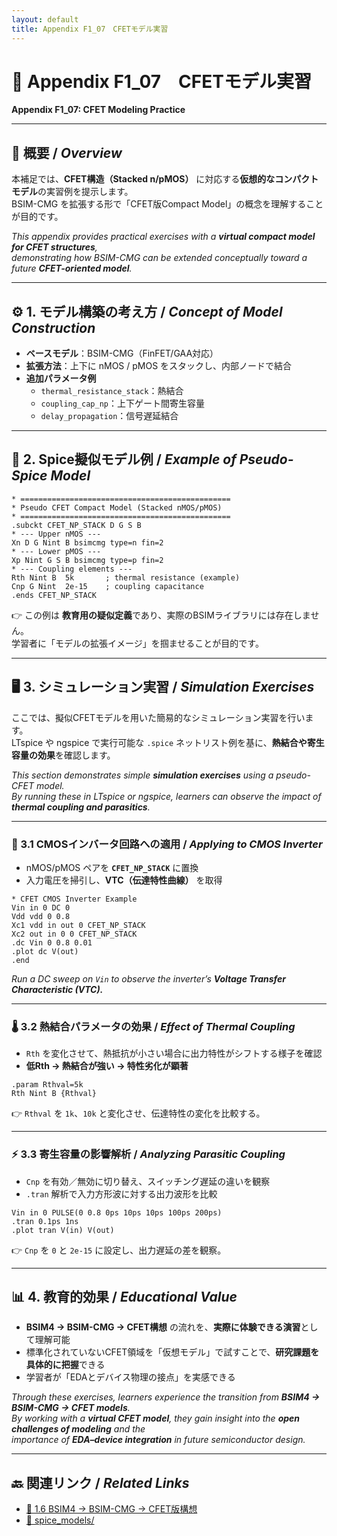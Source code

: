 ```yaml
---
layout: default
title: Appendix F1_07　CFETモデル実習
---
```


# 🧪 Appendix F1_07　CFETモデル実習  
**Appendix F1_07: CFET Modeling Practice**

---

## 🔰 概要 / *Overview*
本補足では、**CFET構造（Stacked n/pMOS）** に対応する**仮想的なコンパクトモデル**の実習例を提示します。  
BSIM-CMG を拡張する形で「CFET版Compact Model」の概念を理解することが目的です。  

*This appendix provides practical exercises with a **virtual compact model for CFET structures**,  
demonstrating how BSIM-CMG can be extended conceptually toward a future **CFET-oriented model**.*

---

## ⚙️ 1. モデル構築の考え方 / *Concept of Model Construction*
- **ベースモデル**：BSIM-CMG（FinFET/GAA対応）  
- **拡張方法**：上下に nMOS / pMOS をスタックし、内部ノードで結合  
- **追加パラメータ例**  
  - `thermal_resistance_stack`：熱結合  
  - `coupling_cap_np`：上下ゲート間寄生容量  
  - `delay_propagation`：信号遅延結合  

---

## 📘 2. Spice擬似モデル例 / *Example of Pseudo-Spice Model*

```spice
* ===============================================
* Pseudo CFET Compact Model (Stacked nMOS/pMOS)
* ===============================================
.subckt CFET_NP_STACK D G S B
* --- Upper nMOS ---
Xn D G Nint B bsimcmg type=n fin=2
* --- Lower pMOS ---
Xp Nint G S B bsimcmg type=p fin=2
* --- Coupling elements ---
Rth Nint B  5k       ; thermal resistance (example)
Cnp G Nint  2e-15    ; coupling capacitance
.ends CFET_NP_STACK
```

👉 この例は **教育用の疑似定義**であり、実際のBSIMライブラリには存在しません。  
学習者に「モデルの拡張イメージ」を掴ませることが目的です。  

---

## 🖥️ 3. シミュレーション実習 / *Simulation Exercises*
ここでは、擬似CFETモデルを用いた簡易的なシミュレーション実習を行います。  
LTspice や ngspice で実行可能な `.spice` ネットリスト例を基に、**熱結合や寄生容量の効果**を確認します。  

*This section demonstrates simple **simulation exercises** using a pseudo-CFET model.  
By running these in LTspice or ngspice, learners can observe the impact of **thermal coupling and parasitics**.*

---

### 🧩 3.1 CMOSインバータ回路への適用 / *Applying to CMOS Inverter*
- nMOS/pMOS ペアを **`CFET_NP_STACK`** に置換  
- 入力電圧を掃引し、**VTC（伝達特性曲線）** を取得  

```spice
* CFET CMOS Inverter Example
Vin in 0 DC 0
Vdd vdd 0 0.8
Xc1 vdd in out 0 CFET_NP_STACK
Xc2 out in 0 0 CFET_NP_STACK
.dc Vin 0 0.8 0.01
.plot dc V(out)
.end
```

*Run a DC sweep on `Vin` to observe the inverter’s **Voltage Transfer Characteristic (VTC).***

---

### 🌡️ 3.2 熱結合パラメータの効果 / *Effect of Thermal Coupling*
- `Rth` を変化させて、熱抵抗が小さい場合に出力特性がシフトする様子を確認  
- **低Rth → 熱結合が強い → 特性劣化が顕著**  

```spice
.param Rthval=5k
Rth Nint B {Rthval}
```

👉 `Rthval` を `1k`、`10k` と変化させ、伝達特性の変化を比較する。  

---

### ⚡ 3.3 寄生容量の影響解析 / *Analyzing Parasitic Coupling*
- `Cnp` を有効／無効に切り替え、スイッチング遅延の違いを観察  
- `.tran` 解析で入力方形波に対する出力波形を比較  

```spice
Vin in 0 PULSE(0 0.8 0ps 10ps 10ps 100ps 200ps)
.tran 0.1ps 1ns
.plot tran V(in) V(out)
```

👉 `Cnp` を `0` と `2e-15` に設定し、出力遅延の差を観察。  

---

## 📊 4. 教育的効果 / *Educational Value*
- **BSIM4 → BSIM-CMG → CFET構想** の流れを、**実際に体験できる演習**として理解可能  
- 標準化されていないCFET領域を「仮想モデル」で試すことで、**研究課題を具体的に把握**できる  
- 学習者が「EDAとデバイス物理の接点」を実感できる  

*Through these exercises, learners experience the transition from **BSIM4 → BSIM-CMG → CFET models**.  
By working with a **virtual CFET model**, they gain insight into the **open challenges of modeling** and the  
importance of **EDA–device integration** in future semiconductor design.*

---

## 🔙 関連リンク / *Related Links*
- [📘 1.6 BSIM4 → BSIM-CMG → CFET版構想](f1_6_bsim_models.md)  
- [📘 spice_models/](./spice_models/)  
